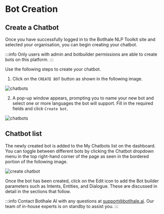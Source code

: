 

# Bot Creation

## Create a Chatbot

Once you have successfully logged in to the Botlhale NLP Toolkit site and selected your organisation, you can begin creating your chatbot.

:::info 
Only users with admin and botbuilder permissions are able to create bots on this platform.
:::

Use the following steps to create your chatbot.

1. Click on the `CREATE BOT` button as shown in the following image.


![chatbots](https://botlhale-ai-assets.s3.amazonaws.com/create-bot.png)

2. A pop-up window appears, prompting you to name your new bot and select one or more languages the bot will support. Fill in the required fields and click `Create bot`.

![chatbots](https://botlhale-ai-assets.s3.amazonaws.com/bot-name-language.png)

## Chatbot list
 
The newly created bot is added to the My Chatbots list on the dashboard. You can toggle between different bots by clicking the Chatbot dropdown menu in the top right-hand corner of the page as seen in the bordered portion of the following image.

![create chatbot](https://botlhale-ai-assets.s3.amazonaws.com/toggle-chatbot.png)

Once the bot has been created, click on the Edit icon to add the Bot builder parameters such as Intents, Entities, and Dialogue. These are discussed in detail in the sections that follow.

:::info
Contact Botlhale AI with any questions at support@botlhale.ai. Our team of in-house experts is on standby to assist you.
:::
